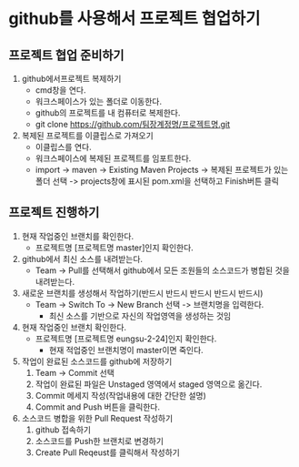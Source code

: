 # github를 사용해서 프로젝트 협업하기

## 프로젝트 협업 준비하기
1. github에서프로젝트 복제하기
	- cmd창을 연다.
 	- 워크스페이스가 있는 폴더로 이동한다.
	- github의 프로젝트를 내 컴퓨터로 복제한다.
	- git clone https://github.com/팀장계정명/프로젝트명.git
2. 복제된 프로젝트를 이클립스로 가져오기
	- 이클립스를 연다.
	- 워크스페이스에 복제된 프로젝트를 임포트한다.
	- import -> maven -> Existing Maven Projects -> 복제된 프로젝트가 있는 폴더 선택 -> projects창에 표시된 pom.xml을 선택하고 Finish버튼 클릭
	  
## 프로젝트 진행하기
1. 현재 작업중인 브랜치를 확인한다.
	- 프로젝트명 [프로젝트명 master]인지 확인한다.
2. github에서 최신 소스를 내려받는다.
	- Team -> Pull를 선택해서 github에서 모든 조원들의 소스코드가 병합된 것을 내려받는다.
3. 새로운 브랜치를 생성해서 작업하기(반드시 반드시 반드시 반드시 반드시) 
	- Team -> Switch To -> New Branch 선택 -> 브랜치명을 입력한다.
		* 최신 소스를 기반으로 자신의 작업영역을 생성하는 것임
4. 현재 작업중인 브랜치 확인한다.
	- 프로젝트명 [프로젝트명 eungsu-2-24]인지 확인한다.
		* 현재 적업중인 브랜치명이 master이면 죽인다.
5. 작업이 완료된 소스코드를 github에 저장하기
	1. Team -> Commit 선택
	2. 작업이 완료된 파일은 Unstaged 영역에서 staged 영역으로 옮긴다.
	3. Commit 메세지 작성(작업내용에 대한 간단한 설명)
	4. Commit and Push 버튼을 클릭한다.
6. 소스코드 병합을 위한 Pull Request 작성하기	
	1. github 접속하기
	2. 소스코드를 Push한 브랜치로 변경하기
	3. Create Pull Reqeust를 클릭해서 작성하기
	
	
